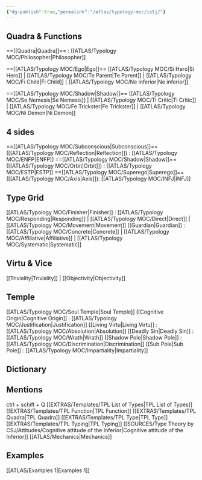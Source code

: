 ```yaml
---
{"dg-publish":true,"permalink":"/atlas/typology-moc/istj/"}
---
```



## Quadra & Functions

==[[Quadra\|Quadra]]== : [[ATLAS/Typology MOC/Philosopher\|Philosopher]] 

==[[ATLAS/Typology MOC/Ego\|Ego]]==
[[ATLAS/Typology MOC/Si Hero\|Si Hero]] | [[ATLAS/Typology MOC/Te Parent\|Te Parent]] | [[ATLAS/Typology MOC/Fi Child\|Fi Child]] | [[ATLAS/Typology MOC/Ne inferior\|Ne inferior]]

==[[ATLAS/Typology MOC/Shadow\|Shadow]]== 
[[ATLAS/Typology MOC/Se Nemesis\|Se Nemesis]] | [[ATLAS/Typology MOC/Ti Critic\|Ti Critic]] | [[ATLAS/Typology MOC/Fe Trickster\|Fe Trickster]] | [[ATLAS/Typology MOC/Ni Demon\|Ni Demon]]

## 4 sides  
==[[ATLAS/Typology MOC/Subconscious\|Subconscious]]== ([[ATLAS/Typology MOC/Reflection\|Reflection]]) : [[ATLAS/Typology MOC/ENFP\|ENFP]]
==[[ATLAS/Typology MOC/Shadow\|Shadow]]== ([[ATLAS/Typology MOC/Orbit\|Orbit]]) : [[ATLAS/Typology MOC/ESTP\|ESTP]]
==[[ATLAS/Typology MOC/Superego\|Superego]]== ([[ATLAS/Typology MOC/Axis\|Axis]]):   [[ATLAS/Typology MOC/INFJ\|INFJ]]

## Type Grid 
[[ATLAS/Typology MOC/Finisher\|Finisher]] : [[ATLAS/Typology MOC/Responding\|Responding]] | [[ATLAS/Typology MOC/Direct\|Direct]] | [[ATLAS/Typology MOC/Movement\|Movement]]
[[Guardian\|Guardian]]  : [[ATLAS/Typology MOC/Concrete\|Concrete]] | [[ATLAS/Typology MOC/Affiliative\|Affiliative]] | [[ATLAS/Typology MOC/Systematic\|Systematic]] 

## Virtu & Vice
[[Triviality\|Triviality]] |  [[Objectivity\|Objectivity]]
 
## Temple 
[[ATLAS/Typology MOC/Soul Temple\|Soul Temple]]
[[Cognitive Origin\|Cognitive Origin]] : [[ATLAS/Typology MOC/Justification\|Justification]]
[[Living Virtu\|Living Virtu]] : [[ATLAS/Typology MOC/Absolution\|Absolution]]
[[Deadly Sin\|Deadly Sin]] : [[ATLAS/Typology MOC/Wrath\|Wrath]]
[[Shadow Pole\|Shadow Pole]] : [[ATLAS/Typology MOC/Discrimination\|Discrimination]]
[[Sub Pole\|Sub Pole]] : [[ATLAS/Typology MOC/Impartiality\|Impartiality]]

## Dictionary


## Mentions 
ctrl + schift + Q
[[EXTRAS/Templates/TPL List of Types\|TPL List of Types]]
[[EXTRAS/Templates/TPL Function\|TPL Function]]
[[EXTRAS/Templates/TPL Quadra\|TPL Quadra]]
[[EXTRAS/Templates/TPL Type\|TPL Type]]
[[EXTRAS/Templates/TPL Typing\|TPL Typing]]
[[SOURCES/Type Theory by CSJ/Attitudes/Cognitive attitude of the Inferior\|Cognitive attitude of the Inferior]]
[[ATLAS/Mechanics\|Mechanics]]

## Examples 
[[ATLAS/Examples 1\|Examples 1]] 
